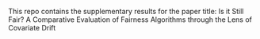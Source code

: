This repo contains the supplementary results for the paper title: Is it Still Fair? A Comparative Evaluation of Fairness Algorithms
through the Lens of Covariate Drift
